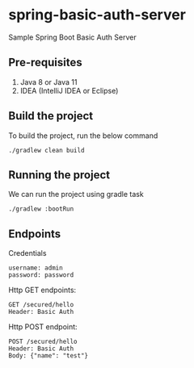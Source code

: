 # spring-basic-auth-server
Sample Spring Boot Basic Auth Server

## Pre-requisites
1. Java 8 or Java 11
2. IDEA (IntelliJ IDEA or Eclipse)


## Build the project
To build the project, run the below command

    ./gradlew clean build


## Running the project
We can run the project using gradle task

    ./gradlew :bootRun
    
## Endpoints

Credentials
```text
username: admin
password: password
```

Http GET endpoints:

    GET /secured/hello
    Header: Basic Auth
    
Http POST endpoint:
    
    POST /secured/hello
    Header: Basic Auth    
    Body: {"name": "test"}
